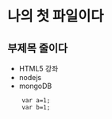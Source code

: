 나의 첫 파일이다
============

부제목 줄이다
---------

* HTML5 강좌
* nodejs
* mongoDB

```
	var a=1;
	var b=1;
```